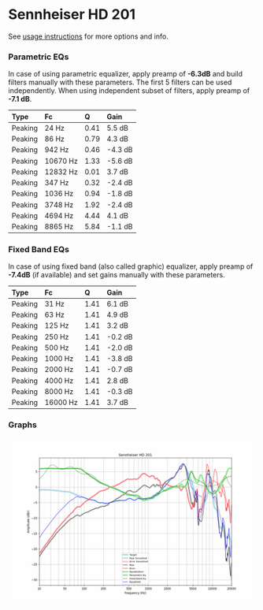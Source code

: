# Sennheiser HD 201
See [usage instructions](https://github.com/jaakkopasanen/AutoEq#usage) for more options and info.

### Parametric EQs
In case of using parametric equalizer, apply preamp of **-6.3dB** and build filters manually
with these parameters. The first 5 filters can be used independently.
When using independent subset of filters, apply preamp of **-7.1 dB**.

| Type    | Fc       |    Q | Gain    |
|:--------|:---------|:-----|:--------|
| Peaking | 24 Hz    | 0.41 | 5.5 dB  |
| Peaking | 86 Hz    | 0.79 | 4.3 dB  |
| Peaking | 942 Hz   | 0.46 | -4.3 dB |
| Peaking | 10670 Hz | 1.33 | -5.6 dB |
| Peaking | 12832 Hz | 0.01 | 3.7 dB  |
| Peaking | 347 Hz   | 0.32 | -2.4 dB |
| Peaking | 1036 Hz  | 0.94 | -1.8 dB |
| Peaking | 3748 Hz  | 1.92 | -2.4 dB |
| Peaking | 4694 Hz  | 4.44 | 4.1 dB  |
| Peaking | 8865 Hz  | 5.84 | -1.1 dB |

### Fixed Band EQs
In case of using fixed band (also called graphic) equalizer, apply preamp of **-7.4dB**
(if available) and set gains manually with these parameters.

| Type    | Fc       |    Q | Gain    |
|:--------|:---------|:-----|:--------|
| Peaking | 31 Hz    | 1.41 | 6.1 dB  |
| Peaking | 63 Hz    | 1.41 | 4.9 dB  |
| Peaking | 125 Hz   | 1.41 | 3.2 dB  |
| Peaking | 250 Hz   | 1.41 | -0.2 dB |
| Peaking | 500 Hz   | 1.41 | -2.0 dB |
| Peaking | 1000 Hz  | 1.41 | -3.8 dB |
| Peaking | 2000 Hz  | 1.41 | -0.7 dB |
| Peaking | 4000 Hz  | 1.41 | 2.8 dB  |
| Peaking | 8000 Hz  | 1.41 | -0.3 dB |
| Peaking | 16000 Hz | 1.41 | 3.7 dB  |

### Graphs
![](./Sennheiser%20HD%20201.png)